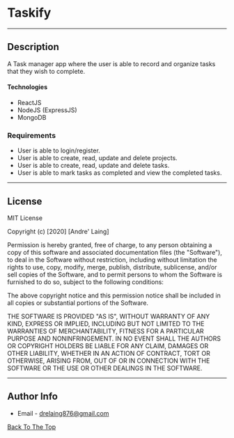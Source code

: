 # Taskify

---

## Description

A Task manager app where the user is able to record and organize tasks that they wish to complete.

#### Technologies
- ReactJS
- NodeJS (ExpressJS)
- MongoDB

### Requirements
- User is able to login/register.
- User is able to create, read, update and delete projects.
- User is able to create, read, update and delete tasks.
- User is able to mark tasks as completed and view the completed tasks.


---

## License

MIT License

Copyright (c) [2020] [Andre' Laing]

Permission is hereby granted, free of charge, to any person obtaining a copy
of this software and associated documentation files (the "Software"), to deal
in the Software without restriction, including without limitation the rights
to use, copy, modify, merge, publish, distribute, sublicense, and/or sell
copies of the Software, and to permit persons to whom the Software is
furnished to do so, subject to the following conditions:

The above copyright notice and this permission notice shall be included in all
copies or substantial portions of the Software.

THE SOFTWARE IS PROVIDED "AS IS", WITHOUT WARRANTY OF ANY KIND, EXPRESS OR
IMPLIED, INCLUDING BUT NOT LIMITED TO THE WARRANTIES OF MERCHANTABILITY,
FITNESS FOR A PARTICULAR PURPOSE AND NONINFRINGEMENT. IN NO EVENT SHALL THE
AUTHORS OR COPYRIGHT HOLDERS BE LIABLE FOR ANY CLAIM, DAMAGES OR OTHER
LIABILITY, WHETHER IN AN ACTION OF CONTRACT, TORT OR OTHERWISE, ARISING FROM,
OUT OF OR IN CONNECTION WITH THE SOFTWARE OR THE USE OR OTHER DEALINGS IN THE
SOFTWARE.


---

## Author Info

- Email - drelaing876@gmail.com

[Back To The Top](#description)
